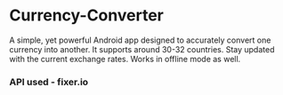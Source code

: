 # Currency-Converter
A simple, yet powerful Android app designed to accurately convert one currency into another. It supports around 30-32 countries. Stay updated with the current exchange rates. Works in offline mode as well.
### API used - fixer.io
